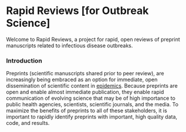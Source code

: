 # Rapid Reviews [for Outbreak Science]
Welcome to Rapid Reviews, a project for rapid, open reviews of preprint manuscripts related to infectious disease outbreaks.

### Introduction
Preprints (scientific manuscripts shared prior to peer review), are increasingly being embraced as an option for immediate, open dissemination of scientific content in [epidemics](https://doi.org/10.1371/journal.pmed.1002549). Because preprints are open and enable almost immediate publication, they enable rapid communication of evolving science that may be of high importance to public health agencies, scientists, scientific journals, and the media. To maximize the benefits of preprints to all of these stakeholders, it is important to rapidly identify preprints with important, high quality data, code, and results.
   
